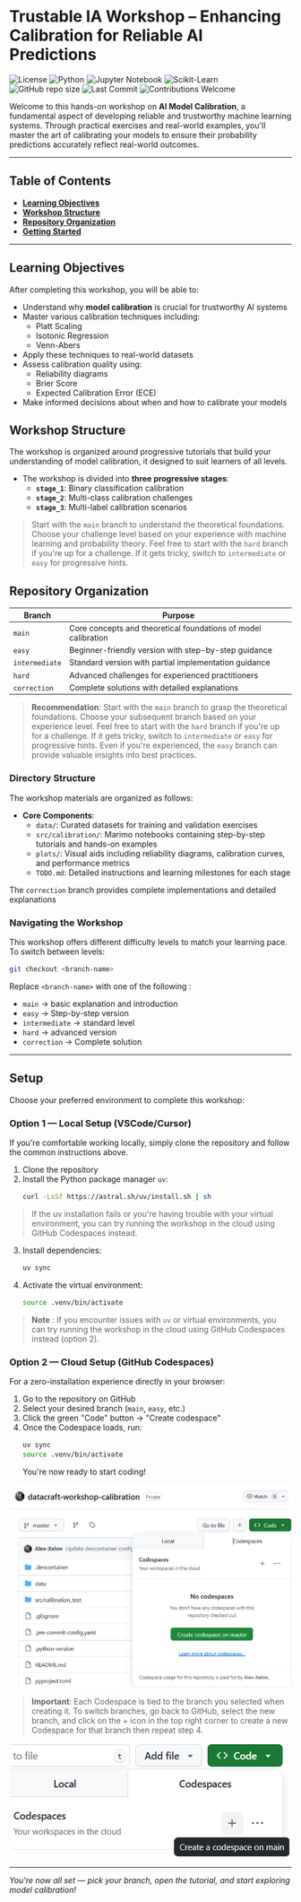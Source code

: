 # Trustable IA Workshop – Enhancing Calibration for Reliable AI Predictions



![License](https://img.shields.io/badge/license-MIT-green)
![Python](https://img.shields.io/badge/python-3.13+-blue)
![Jupyter Notebook](https://img.shields.io/badge/jupyter-orange?style=flat&logo=jupyter&logoColor=white)
![Scikit-Learn](https://img.shields.io/badge/scikit--learn-f3f3f3?style=flat&logo=scikit-learn&logoColor=orange)\
![GitHub repo size](https://img.shields.io/github/repo-size/Alex-Xelon/workshop-calibration)
![Last Commit](https://img.shields.io/github/last-commit/Alex-Xelon/workshop-calibration/correction)
![Contributions Welcome](https://img.shields.io/badge/contributions-welcome-43a047.svg)


Welcome to this hands-on workshop on **AI Model Calibration**, a fundamental aspect of developing reliable and trustworthy machine learning systems. Through practical exercises and real-world examples, you'll master the art of calibrating your models to ensure their probability predictions accurately reflect real-world outcomes.

---

## Table of Contents
- **[Learning Objectives](#learning-objectives)**
- **[Workshop Structure](#workshop-structure)**
- **[Repository Organization](#repository-organization)**
- **[Getting Started](#getting-started)**

---

## Learning Objectives

After completing this workshop, you will be able to:
- Understand why **model calibration** is crucial for trustworthy AI systems
- Master various calibration techniques including:
  - Platt Scaling
  - Isotonic Regression
  - Venn-Abers
- Apply these techniques to real-world datasets
- Assess calibration quality using:
  - Reliability diagrams
  - Brier Score
  - Expected Calibration Error (ECE)
- Make informed decisions about when and how to calibrate your models

## Workshop Structure

The workshop is organized around progressive tutorials that build your understanding
of model calibration, it designed to suit learners of all levels.

- The workshop is divided into **three progressive stages**:
  - **`stage_1`**: Binary classification calibration
  - **`stage_2`**: Multi-class calibration challenges
  - **`stage_3`**: Multi-label calibration scenarios

> Start with the `main` branch to understand the theoretical foundations. Choose your challenge level based on your experience with machine learning and probability theory. Feel free to start with the `hard` branch if you're up for a challenge. If it gets tricky, switch to `intermediate` or `easy` for progressive hints.

## Repository Organization

| Branch         | Purpose                                                                    |
|----------------|----------------------------------------------------------------------------|
| `main`         | Core concepts and theoretical foundations of model calibration             |
| `easy`         | Beginner-friendly version with step-by-step guidance                      |
| `intermediate` | Standard version with partial implementation guidance                      |
| `hard`         | Advanced challenges for experienced practitioners                          |
| `correction`   | Complete solutions with detailed explanations                             |

> **Recommendation**: Start with the `main` branch to grasp the theoretical foundations. Choose your subsequent branch based on your experience level. Feel free to start with the `hard` branch if you're up for a challenge. If it gets tricky, switch to `intermediate` or `easy` for progressive hints. Even if you're experienced, the `easy` branch can provide valuable insights into best practices.

### Directory Structure

The workshop materials are organized as follows:

- **Core Components**:
  - `data/`: Curated datasets for training and validation exercises
  - `src/calibration/`: Marimo notebooks containing step-by-step tutorials and hands-on examples
  - `plots/`: Visual aids including reliability diagrams, calibration curves, and performance metrics
  - `TODO.md`: Detailed instructions and learning milestones for each stage

The `correction` branch provides complete implementations and detailed explanations

### Navigating the Workshop

This workshop offers different difficulty levels to match your learning pace. To switch between levels:

```bash
git checkout <branch-name>
```

Replace `<branch-name>` with one of the following :

- `main`         → basic explanation and introduction
- `easy`         → Step-by-step version
- `intermediate` → standard level
- `hard`         → advanced version
- `correction`   → Complete solution

---

## Setup

Choose your preferred environment to complete this workshop:

### Option 1 — Local Setup (VSCode/Cursor)

If you're comfortable working locally, simply clone the repository and follow the common instructions above.

1. Clone the repository
2. Install the Python package manager `uv`:
   ```bash
   curl -LsSf https://astral.sh/uv/install.sh | sh
   ```
  >If the uv installation fails or you're having trouble with
  your virtual environment, you can try running the workshop in the cloud using GitHub Codespaces instead.
3. Install dependencies:
   ```bash
   uv sync
   ```
4. Activate the virtual environment:
   ```bash
   source .venv/bin/activate
   ```

> **Note** : If you encounter issues with `uv` or virtual environments, you can try running the workshop in the cloud using GitHub Codespaces instead (option 2).

### Option 2 — Cloud Setup (GitHub Codespaces)

For a zero-installation experience directly in your browser:

1. Go to the repository on GitHub
2. Select your desired branch (`main`, `easy`, etc.)
3. Click the green "Code" button → "Create codespace"
4. Once the Codespace loads, run:
   ```bash
   uv sync
   source .venv/bin/activate
   ```
   You're now ready to start coding!

![illustration](assets/capture_1.png)

> **Important**: Each Codespace is tied to the branch you selected when creating it. To switch branches, go back to GitHub, select the new branch, and click on the + icon in the top right corner to create a new Codespace for that branch then repeat step 4.

<p align="center">
  <img src="assets/capture_2.png" alt="illustration"/>
</p>

---

*You're now all set — pick your branch, open the tutorial, and start exploring model calibration!*
